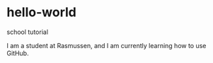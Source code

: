 # hello-world
school tutorial

I am a student at Rasmussen, and I am currently learning how to use GitHub.
